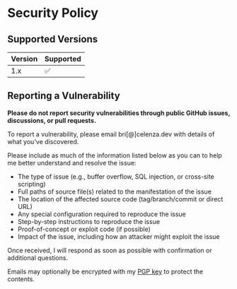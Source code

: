 # Security Policy

## Supported Versions

| Version | Supported          |
| ------- | ------------------ |
| 1.x   | :white_check_mark: |

## Reporting a Vulnerability

**Please do not report security vulnerabilities through public GitHub issues, discussions, or pull requests.**

To report a vulnerability, please email bri[@]celenza.dev with details of what you've discovered. 

Please include as much of the information listed below as you can to help me better understand and resolve the issue:

  * The type of issue (e.g., buffer overflow, SQL injection, or cross-site scripting)
  * Full paths of source file(s) related to the manifestation of the issue
  * The location of the affected source code (tag/branch/commit or direct URL)
  * Any special configuration required to reproduce the issue
  * Step-by-step instructions to reproduce the issue
  * Proof-of-concept or exploit code (if possible)
  * Impact of the issue, including how an attacker might exploit the issue

Once received, I will respond as soon as possible with confirmation or additional questions.

Emails may optionally be encrypted with my [PGP key](https://celenza.dev/security/pgp-key) to protect the contents.
